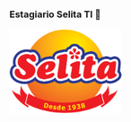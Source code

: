### Estagiario Selita TI 👋

<!--
**EstagiarioTiSelita/EstagiarioTiSelita** is a ✨ _special_ ✨ repository because its `README.md` (this file) appears on your GitHub profile.

Here are some ideas to get you started:

- 🔭 I’m currently working on ...
- 🌱 I’m currently learning ...
- 👯 I’m looking to collaborate on ...
- 🤔 I’m looking for help with ...
- 💬 Ask me about ...
- 📫 How to reach me: ...
- 😄 Pronouns: ...
- ⚡ Fun fact: ...
-->

![MarineGEO circle logo](/assets/logo-da-selita%20200x150.png "Selita logo")
